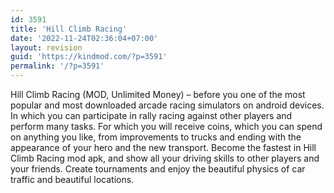 ```yaml
---
id: 3591
title: 'Hill Climb Racing'
date: '2022-11-24T02:36:04+07:00'
layout: revision
guid: 'https://kindmod.com/?p=3591'
permalink: '/?p=3591'
---
```


Hill Climb Racing (MOD, Unlimited Money) – before you one of the most popular and most downloaded arcade racing simulators on android devices. In which you can participate in rally racing against other players and perform many tasks. For which you will receive coins, which you can spend on anything you like, from improvements to trucks and ending with the appearance of your hero and the new transport. Become the fastest in Hill Climb Racing mod apk, and show all your driving skills to other players and your friends. Create tournaments and enjoy the beautiful physics of car traffic and beautiful locations.